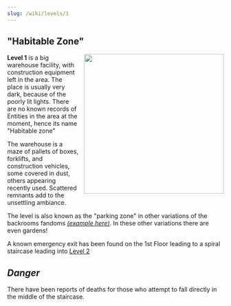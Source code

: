 ```yaml
---
slug: /wiki/levels/1
---
```


## "Habitable Zone"
<div style="float:right; margin: 0px 0px 10px 10px">
 <img align="right" width="325" src="https://github.com/DavidJoacaRo/Budget-Docs/assets/32200281/3c846cb8-a42a-4ee7-9a68-7a39af4e2d5a"/>
</div>

**Level 1** is a big warehouse facility, with construction equipment left in the area. The place is usually very dark, because of the poorly lit lights. There are no known records of Entities in the area at the moment, hence its name "Habitable zone"

The warehouse is a maze of pallets of boxes, forklifts, and construction vehicles, some covered in dust, others appearing recently used. Scattered remnants add to the unsettling ambiance.

The level is also known as the "parking zone" in other variations of the backrooms fandoms <a href="https://backrooms-wiki.wikidot.com/level-1">*(example here)*</a>. In these other variations there are even gardens!

A known emergency exit has been found on the 1st Floor leading to a spiral staircase leading into [Level 2](/wiki/levels/2)


## *Danger*
There have been reports of deaths for those who attempt to fall directly in the middle of the staircase.

